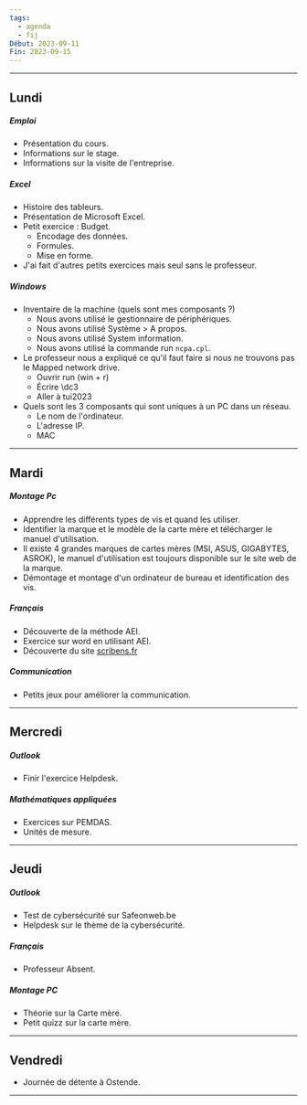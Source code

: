 ```yaml
---
tags:
  - agenda
  - fij
Début: 2023-09-11
Fin: 2023-09-15
---
```

---
## Lundi
##### Emploi
- Présentation du cours.
- Informations sur le stage.
- Informations sur la visite de l'entreprise.
##### Excel
- Histoire des tableurs.
- Présentation de Microsoft Excel.
- Petit exercice : Budget.
	- Encodage des données.
	- Formules.
	- Mise en forme.
- J'ai fait d'autres petits exercices mais seul sans le professeur.
##### Windows
- Inventaire de la machine (quels sont mes composants ?)
	- Nous avons utilisé le gestionnaire de périphériques.
	- Nous avons utilisé Système > A propos.
	- Nous avons utilisé System information.
	- Nous avons utilisé la commande run `ncpa.cpl`.
- Le professeur nous a expliqué ce qu'il faut faire si nous ne trouvons pas le Mapped network drive.
	- Ouvrir run (win + r)
	- Écrire \dc3 
	- Aller à tui2023
- Quels sont les 3 composants qui sont uniques à un PC dans un réseau.
	- Le nom de l'ordinateur.
	- L'adresse IP.
	- MAC
	
---
## Mardi
##### Montage Pc
- Apprendre les différents types de vis et quand les utiliser.
- Identifier la marque et le modèle de la carte mère et télécharger le manuel d'utilisation.
- Il existe 4 grandes marques de cartes mères (MSI, ASUS, GIGABYTES, ASROK), le manuel d'utilisation est toujours disponible sur le site web de la marque.
- Démontage et montage d'un ordinateur de bureau et identification des vis.
##### Français
- Découverte de la méthode AEI.
- Exercice sur word en utilisant AEI.
- Découverte du site [scribens.fr](https://www.scribens.com/)
##### Communication
- Petits jeux pour améliorer la communication.

---
## Mercredi
##### Outlook
- Finir l'exercice Helpdesk.
##### Mathématiques appliquées
- Exercices sur PEMDAS.
- Unités de mesure.

---
## Jeudi
##### Outlook
- Test de cybersécurité sur Safeonweb.be
- Helpdesk sur le thème de la cybersécurité. 
##### Français
- Professeur Absent.
##### Montage PC
- Théorie sur la Carte mère.
- Petit quizz sur la carte mère.

---
## Vendredi
- Journée de détente à Ostende.

---
